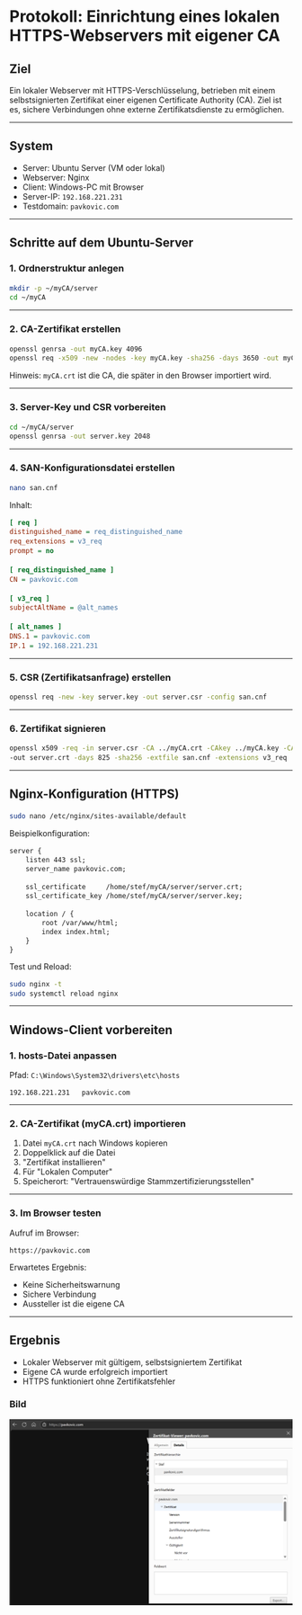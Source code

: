 # Protokoll: Einrichtung eines lokalen HTTPS-Webservers mit eigener CA

## Ziel

Ein lokaler Webserver mit HTTPS-Verschlüsselung, betrieben mit einem selbstsignierten Zertifikat einer eigenen Certificate Authority (CA). Ziel ist es, sichere Verbindungen ohne externe Zertifikatsdienste zu ermöglichen.

---

## System

- Server: Ubuntu Server (VM oder lokal)
- Webserver: Nginx
- Client: Windows-PC mit Browser
- Server-IP: `192.168.221.231`
- Testdomain: `pavkovic.com`

---

## Schritte auf dem Ubuntu-Server

### 1. Ordnerstruktur anlegen

```bash
mkdir -p ~/myCA/server
cd ~/myCA
```

---

### 2. CA-Zertifikat erstellen

```bash
openssl genrsa -out myCA.key 4096
openssl req -x509 -new -nodes -key myCA.key -sha256 -days 3650 -out myCA.crt
```

Hinweis: `myCA.crt` ist die CA, die später in den Browser importiert wird.

---

### 3. Server-Key und CSR vorbereiten

```bash
cd ~/myCA/server
openssl genrsa -out server.key 2048
```

---

### 4. SAN-Konfigurationsdatei erstellen

```bash
nano san.cnf
```

Inhalt:

```ini
[ req ]
distinguished_name = req_distinguished_name
req_extensions = v3_req
prompt = no

[ req_distinguished_name ]
CN = pavkovic.com

[ v3_req ]
subjectAltName = @alt_names

[ alt_names ]
DNS.1 = pavkovic.com
IP.1 = 192.168.221.231
```

---

### 5. CSR (Zertifikatsanfrage) erstellen

```bash
openssl req -new -key server.key -out server.csr -config san.cnf
```

---

### 6. Zertifikat signieren

```bash
openssl x509 -req -in server.csr -CA ../myCA.crt -CAkey ../myCA.key -CAcreateserial \
-out server.crt -days 825 -sha256 -extfile san.cnf -extensions v3_req
```

---

## Nginx-Konfiguration (HTTPS)

```bash
sudo nano /etc/nginx/sites-available/default
```

Beispielkonfiguration:

```nginx
server {
    listen 443 ssl;
    server_name pavkovic.com;

    ssl_certificate     /home/stef/myCA/server/server.crt;
    ssl_certificate_key /home/stef/myCA/server/server.key;

    location / {
        root /var/www/html;
        index index.html;
    }
}
```

Test und Reload:

```bash
sudo nginx -t
sudo systemctl reload nginx
```

---

## Windows-Client vorbereiten

### 1. hosts-Datei anpassen

Pfad: `C:\Windows\System32\drivers\etc\hosts`

```text
192.168.221.231   pavkovic.com
```

---

### 2. CA-Zertifikat (myCA.crt) importieren

1. Datei `myCA.crt` nach Windows kopieren
2. Doppelklick auf die Datei
3. "Zertifikat installieren"
4. Für "Lokalen Computer"
5. Speicherort: "Vertrauenswürdige Stammzertifizierungsstellen"

---

### 3. Im Browser testen

Aufruf im Browser:

```
https://pavkovic.com
```

Erwartetes Ergebnis:
- Keine Sicherheitswarnung
- Sichere Verbindung
- Aussteller ist die eigene CA

---

## Ergebnis

- Lokaler Webserver mit gültigem, selbstsigniertem Zertifikat
- Eigene CA wurde erfolgreich importiert
- HTTPS funktioniert ohne Zertifikatsfehler

### Bild
   ![Ergebnis :D](Ergebnis.png)